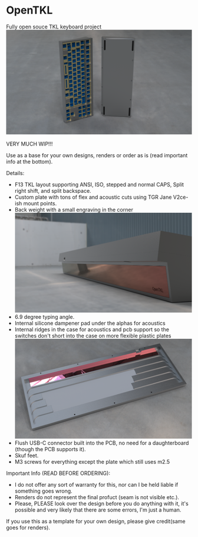 # OpenTKL

Fully open souce TKL keyboard project
![Alt text](Renders/OpenTKLv2_double.png?raw=true)

VERY MUCH WIP!!!

Use as a base for your own designs, renders or order as is (read important info at the bottom).

Details:
 - F13 TKL layout supporting ANSI, ISO, stepped and normal CAPS, Split right shift, and split backspace.
 - Custom plate with tons of flex and acoustic cuts using TGR Jane V2ce-ish mount points.
 - Back weight with a small engraving in the corner
 ![Alt text](Renders/opentklv2.74.png?raw=true)
 - 6.9 degree typing angle.
 - Internal silicone dampener pad under the alphas for acoustics
 - Internal ridges in the case for acoustics and pcb support so the switches don't short into the case on more flexible plastic plates
 ![Alt text](Renders/opentklv2.75.png?raw=true)
 - Flush USB-C connector built into the PCB, no need for a daughterboard (though the PCB supports it).
 - Skuf feet.
 - M3 screws for everything except the plate which still uses m2.5


Important Info (READ BEFORE ORDERING):
 - I do not offer any sort of warranty for this, nor can I be held liable if something goes wrong.
 - Renders do not represent the final profuct (seam is not visible etc.).
 - Please, PLEASE look over the design before you do anything with it, it's possible and very likely that there are some errors, I'm just a human.

If you use this as a template for your own design, please give credit(same goes for renders).
